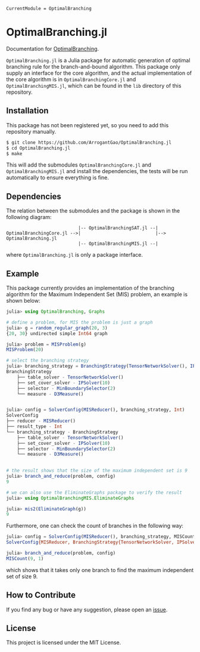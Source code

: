 ```@meta
CurrentModule = OptimalBranching
```

# OptimalBranching.jl

Documentation for [OptimalBranching](https://github.com/ArrogantGao/OptimalBranching.jl).

`OptimalBranching.jl` is a Julia package for automatic generation of optimal branching rule for the branch-and-bound algorithm.
This package only supply an interface for the core algorithm, and the actual implementation of the core algorithm is in `OptimalBranchingCore.jl` and `OptimalBranchingMIS.jl`, which can be found in the `lib` directory of this repository.

## Installation

This package has not been registered yet, so you need to add this repository manually.

```bash
$ git clone https://github.com/ArrogantGao/OptimalBranching.jl
$ cd OptimalBranching.jl
$ make
```

This will add the submodules `OptimalBranchingCore.jl` and `OptimalBranchingMIS.jl` and install the dependencies, the tests will be run automatically to ensure everything is fine.

## Dependencies

The relation between the submodules and the package is shown in the following diagram:
```
                           |-- OptimalBranchingSAT.jl --|
OptimalBranchingCore.jl -->|                            |--> OptimalBranching.jl
                           |-- OptimalBranchingMIS.jl --|
```
where `OptimalBranching.jl` is only a package interface.

## Example

This package currently provides an implementation of the branching algorithm for the Maximum Independent Set (MIS) problem, an example is shown below:
```julia
julia> using OptimalBranching, Graphs

# define a problem, for MIS the problem is just a graph
julia> g = random_regular_graph(20, 3)
{20, 30} undirected simple Int64 graph

julia> problem = MISProblem(g)
MISProblem(20)

# select the branching strategy
julia> branching_strategy = BranchingStrategy(TensorNetworkSolver(), IPSolver(), EnvFilter(), MinBoundarySelector(2), D3Measure())
BranchingStrategy
    ├── table_solver - TensorNetworkSolver()
    ├── set_cover_solver - IPSolver(10)
    ├── selector - MinBoundarySelector(2)
    └── measure - D3Measure()


julia> config = SolverConfig(MISReducer(), branching_strategy, Int)
SolverConfig
├── reducer - MISReducer() 
├── result_type - Int
└── branching_strategy - BranchingStrategy
    ├── table_solver - TensorNetworkSolver()
    ├── set_cover_solver - IPSolver(10)
    ├── selector - MinBoundarySelector(2)
    └── measure - D3Measure()
 

# the result shows that the size of the maximum independent set is 9
julia> branch_and_reduce(problem, config)
9

# we can also use the EliminateGraphs package to verify the result
julia> using OptimalBranchingMIS.EliminateGraphs

julia> mis2(EliminateGraph(g))
9
```

Furthermore, one can check the count of branches in the following way:
```julia
julia> config = SolverConfig(MISReducer(), branching_strategy, MISCount)
SolverConfig{MISReducer, BranchingStrategy{TensorNetworkSolver, IPSolver, EnvFilter, MinBoundarySelector, D3Measure}, MISCount}(MISReducer(), BranchingStrategy{TensorNetworkSolver, IPSolver, EnvFilter, MinBoundarySelector, D3Measure}(TensorNetworkSolver(), IPSolver(10), EnvFilter(), MinBoundarySelector(2), D3Measure()), MISCount)

julia> branch_and_reduce(problem, config)
MISCount(9, 1)
```
which shows that it takes only one branch to find the maximum independent set of size 9.


## How to Contribute

If you find any bug or have any suggestion, please open an [issue](https://github.com/ArrogantGao/OptimalBranching.jl/issues).

## License

This project is licensed under the MIT License.

